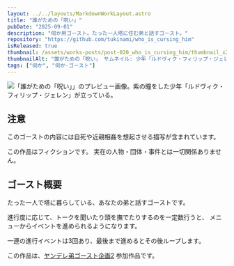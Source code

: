 ```yaml
---
layout: ../../layouts/MarkdownWorkLayout.astro
title: "誰がための「呪い」"
pubDate: "2025-09-01"
description: "伺か用ゴースト。たった一人塔に住む弟と話すゴースト。"
repository: "https://github.com/tukinami/who_is_cursing_him"
isReleased: true
thumbnail: /assets/works-posts/post-020_who_is_cursing_him/thumbnail_x256.png
thumbnailAlt: "誰がための「呪い」 サムネイル: 少年「ルドヴィク・フィリップ・ジェレン」の顔"
tags: ["伺か", "伺か-ゴースト"]
---
```


![「誰がための「呪い」」のプレビュー画像。紫の瞳をした少年「ルドヴィク・フィリップ・ジェレン」が立っている。](/assets/works-posts/post-020_who_is_cursing_him/preview.jpg)

## 注意

このゴーストの内容には自死や近親相姦を想起させる描写が含まれています。

この作品はフィクションです。
実在の人物・団体・事件とは一切関係ありません。

## ゴースト概要

たった一人で塔に暮らしている、あなたの弟と話すゴーストです。

進行度に応じて、トークを聞いたり頭を撫でたりするのを一定数行うと、
メニューからイベントを進められるようになります。

一連の進行イベントは3回あり、最後まで進めるとその後ループします。

この作品は、[ヤンデレ弟ゴースト企画2](https://utazifengchuiki.wixsite.com/mysite-1/%E3%82%84%E3%82%93%E3%81%8A%E3%81%94%E4%BC%81%E7%94%BB2) 参加作品です。
